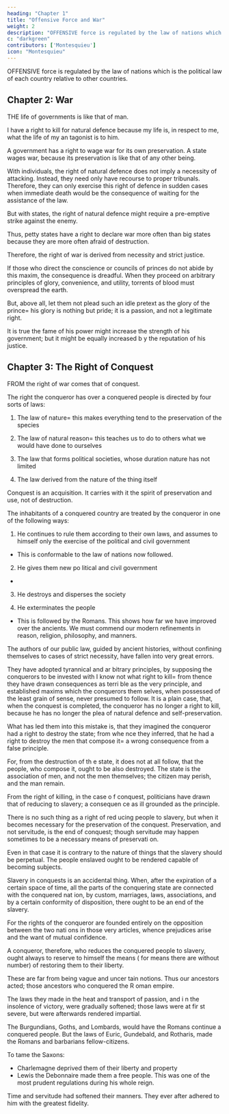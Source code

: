 ```yaml
---
heading: "Chapter 1"
title: "Offensive Force and War"
weight: 2
description: "OFFENSIVE force is regulated by the law of nations which is the political law of each country relative to other countries"
c: "darkgreen"
contributors: ['Montesquieu']
icon: "Montesquieu"
---
```




OFFENSIVE force is regulated by the law of nations which is the political law of each country relative to other countries.


## Chapter 2: War

THE life of governments is like that of man. 

I have a right to kill for natural defence because my life is, in respect to me, what the life of my an tagonist is to him.

A government has a right to wage war for its own preservation. A state wages war, because its preservation is like that of any other being.

With individuals, the right of natural defence does not imply a necessity of attacking. Instead, they need only have recourse to proper tribunals. Therefore, they can only exercise this right of defence in sudden cases when immediate death would be the consequence of waiting for the assistance of the law. 

But with states, the right of natural defence might require a pre-emptive strike against the enemy.

<!-- the necessity of attacking; as, for instance, when one nation sees that a continuance o f peace will enable another to destroy her, and that to attack that nation  instantly is the only way to prevent her own destruction. -->

Thus, petty states have a right to declare war more often than big states because they are more often afraid of destruction.

Therefore, the right of war is derived from necessity and strict justice. 

If those who direct the conscience or councils of princes do not abide by this maxim, the consequence is dreadful.  When they proceed on arbitrary principles of glory, convenience, and utility, torrents of blood must overspread the earth.

But, above all, let them not plead such  an idle pretext as the glory of the prince= his glory is nothing but pride; it is a passion, and not a legitimate right.

It is true the fame of his power might increase the strength of his government; but it might be equally increased b y the reputation of his justice.



## Chapter 3: The Right of Conquest

FROM the right of war comes that of conquest. <!-- ; which is the consequence of that right, and ought therefore to follow its spirit. -->

The right the conqueror has over a conquered people is directed by four sorts of laws:

1. The law of nature= this makes everything tend to the preservation of the species

2. The law of natural reason= this teaches us to do to others what we would have done to ourselves

3. The law that forms political societies, whose duration nature has not limited

4. The law derived from the nature of the thing itself

Conquest is an acquisition. It carries with it the spirit of preservation and use, not of destruction.

The inhabitants of a conquered country are treated by the conqueror in one of the following ways:

1. He continues to rule them according to their own laws, and assumes to himself only  the exercise of the political and civil government
- This is conformable to the law  of nations now followed.

2. He gives them new po litical and civil government
- 

3. He destroys and disperses the society

4. He exterminates the people
- This is followed by the Romans. This shows how far we have improved over the ancients. We must commend our modern refinements in reason, religion, philosophy, and manners.

The authors of our public law, guided by ancient histories, without confining themselves to cases of strict necessity, have fallen into very great errors. 

They have adopted tyrannical and ar bitrary principles, by supposing the conquerors to be invested with I know  not what right to kill= from thence they have drawn consequences as terri ble as the very principle, and established maxims which the conquerors them selves, when possessed of the least grain of sense, never presumed to follow. It is a plain case, that, when the conquest is completed, the conqueror  has no longer a right to kill, because he has no longer the plea of natural defence and self-preservation.

What has led them into this mistake is,  that they imagined the conqueror had a right to destroy the state; from whe nce they inferred, that he had a right to destroy the men that compose it=  a wrong consequence from a false principle. 

For, from the destruction of th e state, it does not at all follow, that the people, who compose it, ought  to be also destroyed. The state is the association of men, and not the men  themselves; the citizen may perish, and the man remain.

From the right of killing, in the case o f conquest, politicians have drawn that of reducing to slavery; a consequen ce as ill grounded as the principle.

There is no such thing as a right of red ucing people to slavery, but when it becomes necessary for the preservation of the conquest. Preservation, and not servitude, is the end of conquest;  though servitude may happen sometimes to be a necessary means of preservati on.

Even in that case it is contrary to the  nature of things that the slavery should be perpetual. The people enslaved  ought to be rendered capable of becoming subjects. 

Slavery in conquests is  an accidental thing. When, after the expiration of a certain space of time, all the parts of the conquering state are connected with the conquered nat ion, by custom, marriages, laws, associations, and by a certain conformity  of disposition, there ought to be an end of the slavery. 

For the rights of  the conqueror are founded entirely on the opposition between the two nati ons in those very articles, whence prejudices arise and the want of mutual confidence.

A conqueror, therefore, who reduces the  conquered people to slavery, ought always to reserve to himself the means ( for means there are without number) of restoring them to their liberty.

These are far from being vague and uncer tain notions. Thus our ancestors acted; those ancestors who conquered the R oman empire. 

The laws they made in the heat and transport of passion, and i n the insolence of victory, were gradually softened; those laws were at fir st severe, but were afterwards rendered impartial. 

The Burgundians, Goths,  and Lombards, would have the Romans continue a conquered people. But the laws of Euric, Gundebald, and Rotharis, made the Romans and barbarians fellow-citizens.

To tame the Saxons:
- Charlemagne deprived them of their liberty and property
- Lewis the Debonnaire made them a free people. This was one of the most prudent regulations during his whole reign.

Time and servitude had softened their manners. They ever after adhered to him with the greatest fidelity.
